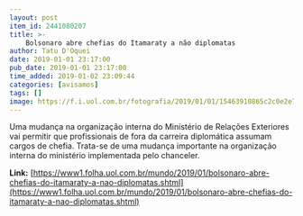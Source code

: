 ```yaml
---
layout: post
item_id: 2441080207
title: >-
    Bolsonaro abre chefias do Itamaraty a não diplomatas
author: Tatu D'Oquei
date: 2019-01-01 23:17:00
pub_date: 2019-01-01 23:17:00
time_added: 2019-01-02 23:09:44
categories: [avisamos]
tags: []
image: https://f.i.uol.com.br/fotografia/2019/01/01/15463910865c2c0e2e7c024_1546391086_3x2_xl.jpg
---
```


Uma mudança na organização interna do Ministério de Relações Exteriores vai permitir que profissionais de fora da carreira diplomática assumam cargos de chefia. Trata-se de uma mudança importante na organização interna do ministério implementada pelo chanceler.

**Link:** [https://www1.folha.uol.com.br/mundo/2019/01/bolsonaro-abre-chefias-do-itamaraty-a-nao-diplomatas.shtml](https://www1.folha.uol.com.br/mundo/2019/01/bolsonaro-abre-chefias-do-itamaraty-a-nao-diplomatas.shtml)

